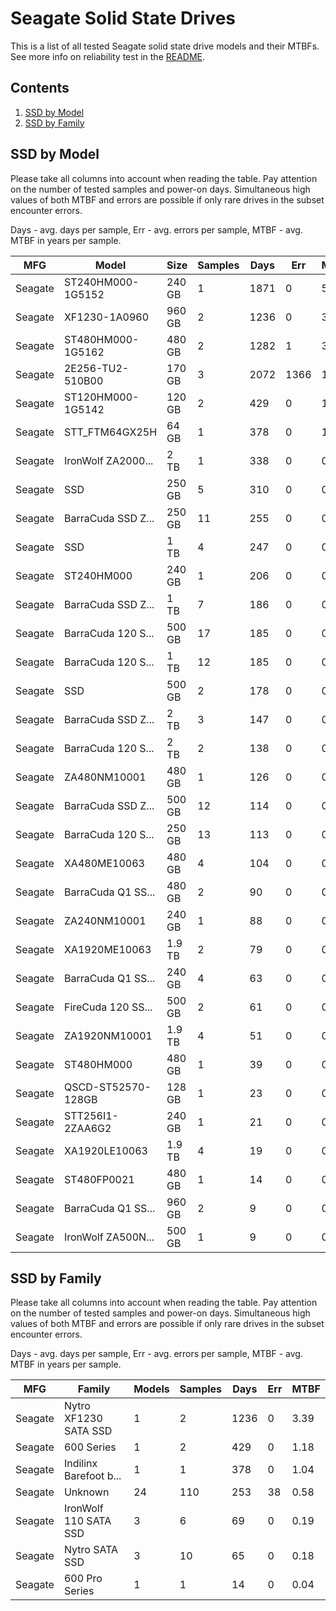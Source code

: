 Seagate Solid State Drives
==========================

This is a list of all tested Seagate solid state drive models and their MTBFs. See
more info on reliability test in the [README](https://github.com/linuxhw/SMART).

Contents
--------

1. [ SSD by Model  ](#ssd-by-model)
2. [ SSD by Family ](#ssd-by-family)

SSD by Model
------------

Please take all columns into account when reading the table. Pay attention on the
number of tested samples and power-on days. Simultaneous high values of both MTBF
and errors are possible if only rare drives in the subset encounter errors.

Days - avg. days per sample,
Err  - avg. errors per sample,
MTBF - avg. MTBF in years per sample.

| MFG       | Model              | Size   | Samples | Days  | Err   | MTBF |
|-----------|--------------------|--------|---------|-------|-------|------|
| Seagate   | ST240HM000-1G5152  | 240 GB | 1       | 1871  | 0     | 5.13   |
| Seagate   | XF1230-1A0960      | 960 GB | 2       | 1236  | 0     | 3.39   |
| Seagate   | ST480HM000-1G5162  | 480 GB | 2       | 1282  | 1     | 3.20   |
| Seagate   | 2E256-TU2-510B00   | 170 GB | 3       | 2072  | 1366  | 1.85   |
| Seagate   | ST120HM000-1G5142  | 120 GB | 2       | 429   | 0     | 1.18   |
| Seagate   | STT_FTM64GX25H     | 64 GB  | 1       | 378   | 0     | 1.04   |
| Seagate   | IronWolf ZA2000... | 2 TB   | 1       | 338   | 0     | 0.93   |
| Seagate   | SSD                | 250 GB | 5       | 310   | 0     | 0.85   |
| Seagate   | BarraCuda SSD Z... | 250 GB | 11      | 255   | 0     | 0.70   |
| Seagate   | SSD                | 1 TB   | 4       | 247   | 0     | 0.68   |
| Seagate   | ST240HM000         | 240 GB | 1       | 206   | 0     | 0.56   |
| Seagate   | BarraCuda SSD Z... | 1 TB   | 7       | 186   | 0     | 0.51   |
| Seagate   | BarraCuda 120 S... | 500 GB | 17      | 185   | 0     | 0.51   |
| Seagate   | BarraCuda 120 S... | 1 TB   | 12      | 185   | 0     | 0.51   |
| Seagate   | SSD                | 500 GB | 2       | 178   | 0     | 0.49   |
| Seagate   | BarraCuda SSD Z... | 2 TB   | 3       | 147   | 0     | 0.41   |
| Seagate   | BarraCuda 120 S... | 2 TB   | 2       | 138   | 0     | 0.38   |
| Seagate   | ZA480NM10001       | 480 GB | 1       | 126   | 0     | 0.35   |
| Seagate   | BarraCuda SSD Z... | 500 GB | 12      | 114   | 0     | 0.31   |
| Seagate   | BarraCuda 120 S... | 250 GB | 13      | 113   | 0     | 0.31   |
| Seagate   | XA480ME10063       | 480 GB | 4       | 104   | 0     | 0.29   |
| Seagate   | BarraCuda Q1 SS... | 480 GB | 2       | 90    | 0     | 0.25   |
| Seagate   | ZA240NM10001       | 240 GB | 1       | 88    | 0     | 0.24   |
| Seagate   | XA1920ME10063      | 1.9 TB | 2       | 79    | 0     | 0.22   |
| Seagate   | BarraCuda Q1 SS... | 240 GB | 4       | 63    | 0     | 0.17   |
| Seagate   | FireCuda 120 SS... | 500 GB | 2       | 61    | 0     | 0.17   |
| Seagate   | ZA1920NM10001      | 1.9 TB | 4       | 51    | 0     | 0.14   |
| Seagate   | ST480HM000         | 480 GB | 1       | 39    | 0     | 0.11   |
| Seagate   | QSCD-ST52570-128GB | 128 GB | 1       | 23    | 0     | 0.06   |
| Seagate   | STT256I1-2ZAA6G2   | 240 GB | 1       | 21    | 0     | 0.06   |
| Seagate   | XA1920LE10063      | 1.9 TB | 4       | 19    | 0     | 0.05   |
| Seagate   | ST480FP0021        | 480 GB | 1       | 14    | 0     | 0.04   |
| Seagate   | BarraCuda Q1 SS... | 960 GB | 2       | 9     | 0     | 0.03   |
| Seagate   | IronWolf ZA500N... | 500 GB | 1       | 9     | 0     | 0.03   |

SSD by Family
-------------

Please take all columns into account when reading the table. Pay attention on the
number of tested samples and power-on days. Simultaneous high values of both MTBF
and errors are possible if only rare drives in the subset encounter errors.

Days - avg. days per sample,
Err  - avg. errors per sample,
MTBF - avg. MTBF in years per sample.

| MFG       | Family                 | Models | Samples | Days  | Err   | MTBF |
|-----------|------------------------|--------|---------|-------|-------|------|
| Seagate   | Nytro XF1230 SATA SSD  | 1      | 2       | 1236  | 0     | 3.39   |
| Seagate   | 600 Series             | 1      | 2       | 429   | 0     | 1.18   |
| Seagate   | Indilinx Barefoot b... | 1      | 1       | 378   | 0     | 1.04   |
| Seagate   | Unknown                | 24     | 110     | 253   | 38    | 0.58   |
| Seagate   | IronWolf 110 SATA SSD  | 3      | 6       | 69    | 0     | 0.19   |
| Seagate   | Nytro SATA SSD         | 3      | 10      | 65    | 0     | 0.18   |
| Seagate   | 600 Pro Series         | 1      | 1       | 14    | 0     | 0.04   |
